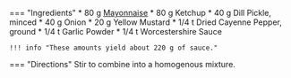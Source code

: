 === "Ingredients"
    * 80 g [Mayonnaise](mayonnaise/index.md)
    * 80 g Ketchup
    * 40 g Dill Pickle, minced
    * 40 g Onion
    * 20 g Yellow Mustard
    * 1/4 t Dried Cayenne Pepper, ground
    * 1/4 t Garlic Powder
    * 1/4 t Worcestershire Sauce

    !!! info "These amounts yield about 220 g of sauce."

=== "Directions"
    Stir to combine into a homogenous mixture.

[^babish]:
    Babish Culinary Universe. ["Binging with Babish: Krabby Supreme from Spongebob Squarepants."](https://youtu.be/Rzd0mLf366I) _YouTube._ 26 February 2019.
